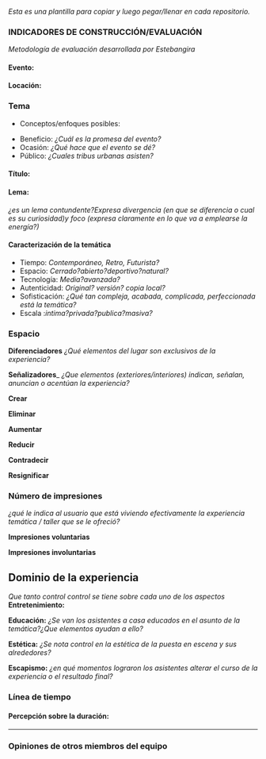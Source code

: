*Esta es una plantilla para copiar y luego pegar/llenar en cada repositorio.*

### INDICADORES DE CONSTRUCCIÓN/EVALUACIÓN
*Metodología de evaluación desarrollada por Estebangira*




#### Evento:

#### Locación:

### Tema
* Conceptos/enfoques posibles:
- Beneficio: *¿Cuál es la promesa del evento?*
- Ocasión: *¿Qué hace que el evento se dé?*
- Público: *¿Cuales tribus urbanas asisten?*

#### Título:

#### Lema:
*¿es un lema contundente?Expresa divergencia (en que se diferencia o cual es su curiosidad)y foco (expresa claramente en lo que va a emplearse la energía?)*

#### Caracterización de la temática
* Tiempo: *Contemporáneo, Retro, Futurista?*
* Espacio: *Cerrado?abierto?deportivo?natural?*
* Tecnología: *Media?avanzada?*
* Autenticidad: *Original? versión? copia local?*
* Sofisticación: *¿Qué tan compleja, acabada, complicada,
perfeccionada está la temática?*
* Escala :*intima?privada?publica?masiva?*

### Espacio
__Diferenciadores__
*¿Qué elementos del lugar son exclusivos de la experiencia?*

__Señalizadores___
*¿Que elementos (exteriores/interiores) indican, señalan, anuncian o acentúan la experiencia?*

__Crear__

__Eliminar__

__Aumentar__

__Reducir__

__Contradecir__

__Resignificar__



### Número de impresiones
*¿qué le indica al usuario que está viviendo efectivamente la experiencia temática / taller que se le ofreció?*

__Impresiones voluntarias__

__Impresiones involuntarias__


## Dominio de la experiencia 
*Que tanto control control se tiene sobre cada uno de los aspectos*
__Entretenimiento:__

__Educación:__
*¿Se van los asistentes a casa educados en el asunto de la temática?¿Que elementos ayudan a ello?*

__Estética:__
*¿Se nota control en la estética de la puesta en escena y sus alrededores?*

__Escapismo:__
*¿en qué momentos lograron los asistentes alterar el curso de la experiencia o el resultado final?*


### Línea de tiempo


#### Percepción sobre la duración:

---
### Opiniones de otros miembros del equipo







